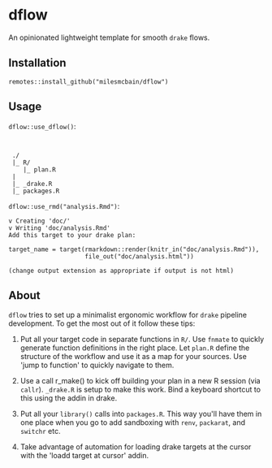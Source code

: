 # dflow

An opinionated lightweight template for smooth `drake` flows.

## Installation

`remotes::install_github("milesmcbain/dflow")`

## Usage

`dflow::use_dflow()`:

```


 ./
 |_ R/
    |_ plan.R
 |
 |_ _drake.R
 |_ packages.R

```

`dflow::use_rmd("analysis.Rmd")`:

```
v Creating 'doc/'
v Writing 'doc/analysis.Rmd'
Add this target to your drake plan:

target_name = target(rmarkdown::render(knitr_in("doc/analysis.Rmd")),
                     file_out("doc/analysis.html"))

(change output extension as appropriate if output is not html)
```


## About

`dflow` tries to set up a minimalist ergonomic workflow for `drake` pipeline development. To get the most out of it follow these tips:

1. Put all your target code in separate functions in `R/`. Use `fnmate` to
   quickly generate function definitions in the right place. Let `plan.R` define
   the structure of the workflow and use it as a map for your sources. Use 'jump
   to function' to quickly navigate to them.

2. Use a call r_make() to kick off building your plan in a new R session (via
   `callr`). `_drake.R` is setup to make this work. Bind a keyboard shortcut to
   this using the addin in drake.

3. Put all your `library()` calls into `packages.R`. This way you'll have them
   in one place when you go to add sandboxing with `renv`, `packarat`, and
   `switchr` etc.

4. Take advantage of automation for loading drake targets at the cursor with the
   'loadd target at cursor' addin.
